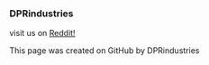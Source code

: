 ### DPRindustries

visit us on [Reddit!](https://www.reddit.com/r/dprindustries/)











This page was created on GitHub by DPRindustries